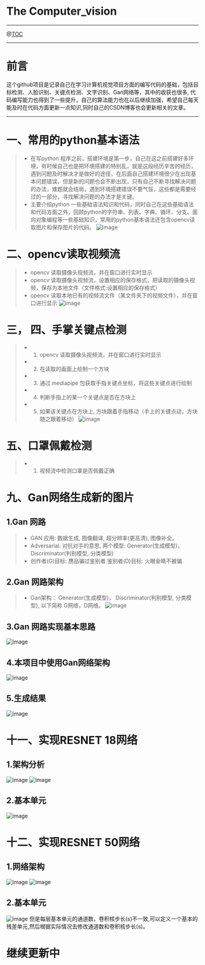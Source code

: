 ﻿# The Computer_vision
---


@[TOC](文章目录)

---

# 前言
这个github项目是记录自己在学习计算机视觉项目方面的编写代码的基础，包括目标检测、人脸识别、关键点检测、文字识别、Gan网络等，其中的收获也很多, 代码编写能力也得到了一些提升，自己的算法能力也在以后继续加强，希望自己每天能及时在代码方面更新一点知识,同时自己的CSDN博客也会更新相关的文章。

---
# 一、常用的python基本语法

>- 在写python 程序之前，搭建环境是第一步，自己在这之前搭建好多环境，有时候自己也是把环境搭建的特别乱，就是这段经历辛苦的经历，遇到问题及时解决才是做好的途径，在后面自己搭建环境很少在出现基本问题错误，但是新的问题也会不断出现，只有自己不断寻找解决问题的办法，难题就会结局，遇到环境搭建错误不要气馁，这些都是需要经过的一部分，寻找解决问题的办法才是关键。
>- 主要介绍python 一些基础语法知识和代码，同时自己在这些基础语法和代码方面之外，回顾python的字符串、列表、字典、循环、分支、面向对象编程等一些基础知识，常用的python基本语法还包含opencv读取图片和保存图片的代码。
![image](https://user-images.githubusercontent.com/107736675/228480911-f6ee3df0-fb33-46cd-942e-3ac3aa624235.png)


# 二、opencv读取视频流
>- opencv 读取摄像头视频流，并在窗口进行实时显示
>- opencv 读取摄像头视频流，设置相应的保存格式，把读取的摄像头视频，保存为本地文件（文件格式:设置相应的保存格式）
>- opencv 读取本地已有的视频流文件（某文件夹下的视频文件），并在窗口进行显示
![image](https://user-images.githubusercontent.com/107736675/228481103-435afcd4-c90f-46e5-bb72-4481800de705.png)

# 三， 四、手掌关键点检测
>- 1. opencv 读取摄像头视频流，并在窗口进行实时显示
>- 2. 在读取的画面上绘制一个方块
>- 3. 通过 mediapipe 包获取手指关键点坐标，将这些关键点进行绘制
>- 4. 判断手指上的某一个关键点是否在方块上
>- 5. 如果该关键点在方块上, 方块跟着手指移动（手上的关键点动，方块随之跟着移动）
![image](https://user-images.githubusercontent.com/107736675/228481010-1d9a4189-af5a-49bf-9369-f6e54a7492d7.png)

# 五、口罩佩戴检测
>- 1. 视频流中检测口罩是否佩戴正确

# 九、Gan网络生成新的图片
## 1.Gan 网路
>- GAN 应用: 数据生成, 图像翻译, 超分辨率(更高清), 图像补全。
>- Adversarial: 对抗对手的意思, 两个模型: Generator(生成模型)，Discriminator(判别模型, 分类模型)
>- 创作者(G)目标: 赝品骗过鉴别者 鉴别者(D)目标: 火眼金睛不被骗
## 2.Gan 网路架构
>- Gan架构： Generator(生成模型)， Discriminator(判别模型, 分类模型), 以下简称 G网络，D网络。
![image](https://user-images.githubusercontent.com/107736675/234520531-97c51219-8ba2-405d-b859-335ff31de73f.png)

## 3.Gan 网路实现基本思路
![image](https://user-images.githubusercontent.com/107736675/234520703-784971b6-5e6e-4aff-aadf-ff53d81bbd23.png)

## 4.本项目中使用Gan网络架构
![image](https://user-images.githubusercontent.com/107736675/234520947-26220dc5-d964-4d49-b577-b35712c156c8.png)

## 5.生成结果
![image](https://user-images.githubusercontent.com/107736675/234521153-cb9e52b1-9e88-424b-af11-9ad9617c1874.png)

# 十一、实现RESNET 18网络
## 1.架构分析
![image](https://user-images.githubusercontent.com/107736675/234800309-e0d860f3-b150-4a27-aa5c-d2d768ad7ff8.png)
![image](https://user-images.githubusercontent.com/107736675/234800214-6a839b17-6d4a-45f7-92ee-a352a9eeb8b3.png)
## 2.基本单元
![image](https://user-images.githubusercontent.com/107736675/234800483-7e9b939f-62b4-4bfa-bc78-dc116d950363.png)

# 十二、实现RESNET 50网络
## 1.网络架构
![image](https://user-images.githubusercontent.com/107736675/234800683-65cc6227-5611-4570-9d25-3ad2418ffa94.png)
![image](https://user-images.githubusercontent.com/107736675/234800685-df6e05dc-2ab9-4124-ba7b-0010590635a9.png)

## 2.基本单元
![image](https://user-images.githubusercontent.com/107736675/234801699-68b067d8-64e5-47fc-be95-53b452b761df.png)
但是每层基本单元的通道数，卷积核步长(s)不一致,可以定义一个基本的残差单元,然后根据实际情况去修改通道数和卷积核步长(s)。

# 继续更新中

